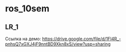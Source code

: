 # ros_10sem
## LR_1
Ссылка на демо: https://drive.google.com/file/d/1Fl4R_-pnhsQ7xGXJ4jF9nntBD9Xkn8xS/view?usp=sharing
